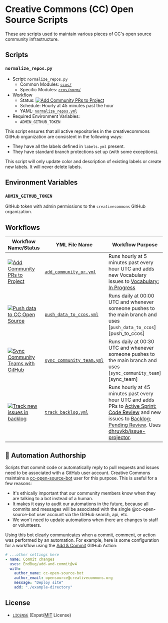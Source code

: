 # Creative Commons (CC) Open Source Scripts

These are scripts used to maintain various pieces of CC's open source community
infrastructure.


## Scripts

###  `normalize_repos.py`

- Script:  `normalize_repos.py`
  - Common Modules: [`ccos/`](ccos/)
  - Specific Modules: [`ccos/norm/`](ccos/norm/)
- Workflow
  - Status: [![Add Community PRs to Project][b1]][l1]
  - Schedule: Hourly at 45 minutes past the hour
  - YAML: [`normalize_repos.yml`][norm_pr_yml]
- Required Environment Variables:
  - `ADMIN_GITHUB_TOKEN`

This script ensures that all active repositories in the creativecommons GitHub
organization are consistent in the following ways:
- They have all the labels defined in `labels.yml` present.
- They have standard branch protections set up (with some exceptions).

This script will only update color and description of existing labels or create
new labels. It will never delete labels.

[norm_pr_yml]: .github/workflows/normalize_repos.yml
[b2]: https://github.com/creativecommons/ccos-scripts/actions/workflows/normalize_repos.yml/badge.svg
[l2]: https://github.com/creativecommons/ccos-scripts/actions/workflows/normalize_repos.yml


## Environment Variables


### `ADMIN_GITHUB_TOKEN`

GitHub token with admin permissions to the `creativecommons` GitHub
organization.


## Workflows

| Workflow Name/Status | YML File Name | Workflow Purpose |
| -------------------- | ------------- | ---------------- |
| [![Add Community PRs to Project][b1]][l1] | [`add_community_pr.yml`][community_pr_yml] | Runs hourly at 5 minutes past every hour UTC and adds new Vocabulary issues to [Vocabulary: In Progress][vocab_in_progress] |
| [![Push data to CC Open Source][b3]][l3] | [`push_data_to_ccos.yml`][push_ccos_yml] | Runs daily at 00:00 UTC and whenever someone pushes to the main branch and uses [`push_data_to_ccos`][push_to_ccos] |
| [![Sync Community Teams with GitHub][b4]][l4] | [`sync_community_team.yml`][sync_team_yml] | Runs daily at 00:30 UTC and whenever someone pushes to the main branch and uses [`sync_community_team`][sync_team] |
| [![Track new issues in backlog][b5]][l5] | [`track_backlog.yml`][track_backlog] | Runs hourly at 45 minutes past every hour UTC and adds PRs to [Active Sprint: Code Review][active_sprint] and new issues to [Backlog: Pending Review][backlog_pending]. Uses [dhruvkb/issue-projector][issue-projector]. |

[b1]: https://github.com/creativecommons/ccos-scripts/actions/workflows/add_community_pr.yml/badge.svg
[l1]: https://github.com/creativecommons/ccos-scripts/actions/workflows/add_community_pr.yml

[b3]: https://github.com/creativecommons/ccos-scripts/actions/workflows/push_data_to_ccos.yml/badge.svg
[l3]: https://github.com/creativecommons/ccos-scripts/actions/workflows/push_data_to_ccos.yml
[b4]: https://github.com/creativecommons/ccos-scripts/actions/workflows/sync_community_team.yml/badge.svg
[l4]: https://github.com/creativecommons/ccos-scripts/actions/workflows/sync_community_team.yml
[b5]: https://github.com/creativecommons/ccos-scripts/actions/workflows/track_backlog.yml/badge.svg
[l5]: https://github.com/creativecommons/ccos-scripts/actions/workflows/track_backlog.yml

[community_pr_yml]: .github/workflows/add_community_pr.yml
[vocab_in_progress]: https://github.com/orgs/creativecommons/projects/13
[push_ccos_yml]: .github/workflows/push_data_to_ccos.yml
[sync_team_yml]: .github/workflows/sync_community_team.yml
[track_backlog]: .github/workflows/track_backlog.yml
[active_sprint]: https://github.com/orgs/creativecommons/projects/7
[backlog_pending]: https://github.com/orgs/creativecommons/projects/10
[issue-projector]: https://github.com/dhruvkb/issue-projector


## :robot: Automation Authorship

Scripts that commit code or automatically reply to pull requests and issues
need to be associated with a GitHub user account. Creative Commons maintains a
[cc-open-source-bot](https://github.com/cc-open-source-bot) user for this
purpose. This is useful for a few reasons:

- It's ethically important that our community members know when they are
  talking to a bot instead of a human.
- It makes it easy to audit our automations in the future, because all commits
  and messages will be associated with the single @cc-open-source-bot user
account via the GitHub search, api, etc.
- We won't need to  update automations when there are changes to staff or
  volunteers.

Using this bot clearly communicates when a commit, comment, or action was
performed by an automation. For example, here is some configuration for a
workflow using the [Add & Commit](https://github.com/EndBug/add-and-commit)
GitHub Action:

```yml
# ...other settings here
- name: Commit changes
  uses: EndBug/add-and-commit@v4
  with:
    author_name: cc-open-source-bot
    author_email: opensource@creativecommons.org
    message: "Deploy site"
    add: "./example-directory"
```


## License

- [`LICENSE`](LICENSE) (Expat/[MIT][mit] License)

[mit]: http://www.opensource.org/licenses/MIT "The MIT License | Open Source Initiative"
